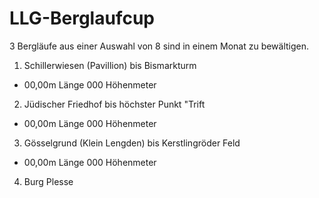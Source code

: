 # LLG-Berglaufcup

3 Bergläufe aus einer Auswahl von 8 sind in einem Monat zu bewältigen.

1. Schillerwiesen (Pavillion) bis Bismarkturm
  - 00,00m Länge 000 Höhenmeter
2. Jüdischer Friedhof bis höchster Punkt "Trift
  - 00,00m Länge 000 Höhenmeter
3. Gösselgrund (Klein Lengden) bis Kerstlingröder Feld
  - 00,00m Länge 000 Höhenmeter
4. Burg Plesse
